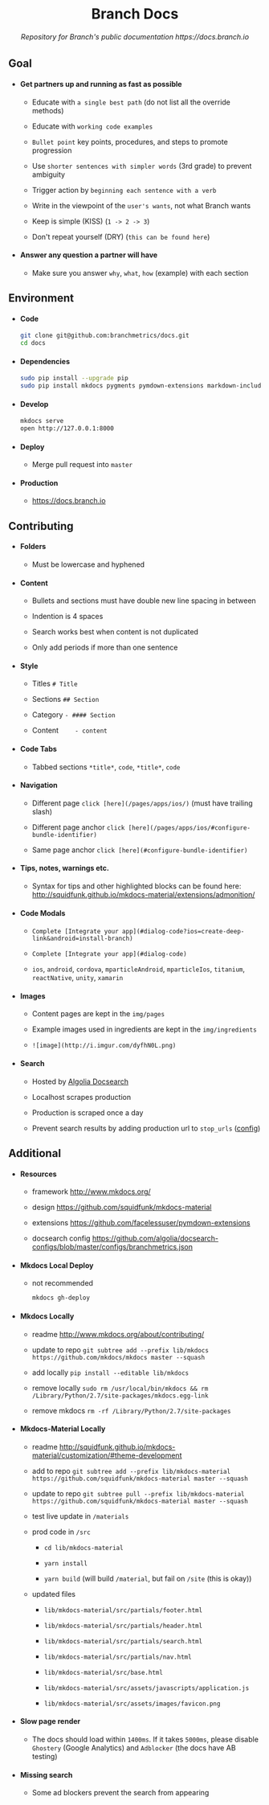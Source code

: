 <h1 align="center">Branch Docs</h1>
<h6 align="center">Repository for Branch's public documentation https://docs.branch.io</h6>

## Goal

- #### Get partners up and running as fast as possible

    - Educate with `a single best path` (do not list all the override methods)

    - Educate with `working code examples`

    - `Bullet point` key points, procedures, and steps to promote progression

    - Use `shorter sentences with simpler words` (3rd grade) to prevent ambiguity

    - Trigger action by `beginning each sentence with a verb`

    - Write in the viewpoint of the `user's wants`, not what Branch wants

    - Keep is simple (KISS) (`1 -> 2 -> 3`)

    - Don't repeat yourself (DRY) (`this can be found here`)

- #### Answer any question a partner will have

    - Make sure you answer `why`, `what`, `how` (example) with each section

## Environment

- #### Code

    ```bash
    git clone git@github.com:branchmetrics/docs.git
    cd docs
    ```

- #### Dependencies

    ```bash
    sudo pip install --upgrade pip
    sudo pip install mkdocs pygments pymdown-extensions markdown-include mkdocs-material
    ```

- #### Develop

    ```bash
    mkdocs serve
    open http://127.0.0.1:8000
    ```

- #### Deploy

    - Merge pull request into `master`

- #### Production

    - https://docs.branch.io

## Contributing

- #### Folders

    - Must be lowercase and hyphened

- #### Content

    - Bullets and sections must have double new line spacing in between

    - Indention is 4 spaces

    - Search works best when content is not duplicated

    - Only add periods if more than one sentence

- #### Style

    - Titles `# Title`

    - Sections `## Section`

    - Category `- #### Section`

    - Content `    - content`

- #### Code Tabs

    - Tabbed sections `*title*`, `code`, `*title*`, `code`

- #### Navigation
    
    - Different page `click [here](/pages/apps/ios/)` (must have trailing slash)

    - Different page anchor `click [here](/pages/apps/ios/#configure-bundle-identifier)`

    - Same page anchor `click [here](#configure-bundle-identifier)`

- #### Tips, notes, warnings etc.

    - Syntax for tips and other highlighted blocks can be found here: http://squidfunk.github.io/mkdocs-material/extensions/admonition/

- #### Code Modals

    - `Complete [Integrate your app](#dialog-code?ios=create-deep-link&android=install-branch)`

    - `Complete [Integrate your app](#dialog-code)`

    - `ios`, `android`, `cordova`, `mparticleAndroid`, `mparticleIos`, `titanium`, `reactNative`, `unity`, `xamarin`

- #### Images

    - Content pages are kept in the `img/pages`

    - Example images used in ingredients are kept in the `img/ingredients`

    - `![image](http://i.imgur.com/dyfhN0L.png)`

- #### Search
    - Hosted by [Algolia Docsearch](https://community.algolia.com/docsearch/)

    - Localhost scrapes production

    - Production is scraped once a day

    - Prevent search results by adding production url to `stop_urls` ([config](https://github.com/algolia/docsearch-configs/blob/master/configs/branchmetrics.json))

## Additional

- #### Resources

    - framework http://www.mkdocs.org/

    - design https://github.com/squidfunk/mkdocs-material

    - extensions https://github.com/facelessuser/pymdown-extensions

    - docsearch config https://github.com/algolia/docsearch-configs/blob/master/configs/branchmetrics.json

- #### Mkdocs Local Deploy

    - not recommended

        ```bash
        mkdocs gh-deploy
        ```

- ####  Mkdocs Locally

    - readme http://www.mkdocs.org/about/contributing/

    - update to repo `git subtree add --prefix lib/mkdocs https://github.com/mkdocs/mkdocs master --squash`

    - add locally `pip install --editable lib/mkdocs`

    - remove locally `sudo rm /usr/local/bin/mkdocs && rm /Library/Python/2.7/site-packages/mkdocs.egg-link`

    - remove mkdocs `rm -rf /Library/Python/2.7/site-packages`

- #### Mkdocs-Material Locally

    - readme http://squidfunk.github.io/mkdocs-material/customization/#theme-development

    - add to repo `git subtree add --prefix lib/mkdocs-material https://github.com/squidfunk/mkdocs-material master --squash`

    - update to repo `git subtree pull --prefix lib/mkdocs-material https://github.com/squidfunk/mkdocs-material master --squash`

    - test live update in `/materials`

    - prod code in `/src`

        - `cd lib/mkdocs-material`

        - `yarn install`

        - `yarn build` (will build `/material`, but fail on `/site` (this is okay))

    -  updated files

        - `lib/mkdocs-material/src/partials/footer.html`

        - `lib/mkdocs-material/src/partials/header.html`

        - `lib/mkdocs-material/src/partials/search.html`

        - `lib/mkdocs-material/src/partials/nav.html`

        - `lib/mkdocs-material/src/base.html`

        - `lib/mkdocs-material/src/assets/javascripts/application.js`

        - `lib/mkdocs-material/src/assets/images/favicon.png`

- #### Slow page render

    - The docs should load within `1400ms`. If it takes `5000ms`, please disable `Ghostery` (Google Analytics) and `Adblocker` (the docs have AB testing)

- #### Missing search
    
    - Some ad blockers prevent the search from appearing
